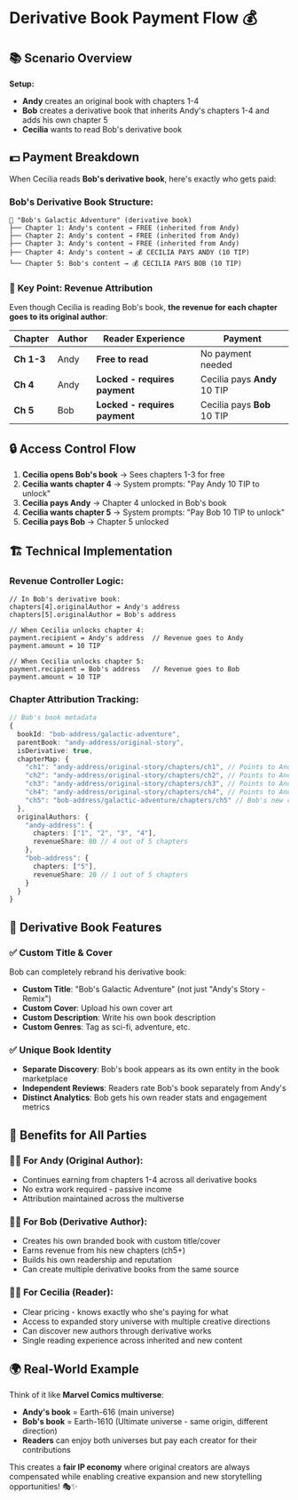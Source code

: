 # Derivative Book Payment Flow 💰

## 📚 Scenario Overview

**Setup:**
- **Andy** creates an original book with chapters 1-4
- **Bob** creates a derivative book that inherits Andy's chapters 1-4 and adds his own chapter 5
- **Cecilia** wants to read Bob's derivative book

## 💵 Payment Breakdown

When Cecilia reads **Bob's derivative book**, here's exactly who gets paid:

### Bob's Derivative Book Structure:
```
📖 "Bob's Galactic Adventure" (derivative book)
├── Chapter 1: Andy's content → FREE (inherited from Andy)
├── Chapter 2: Andy's content → FREE (inherited from Andy)  
├── Chapter 3: Andy's content → FREE (inherited from Andy)
├── Chapter 4: Andy's content → 💰 CECILIA PAYS ANDY (10 TIP)
└── Chapter 5: Bob's content → 💰 CECILIA PAYS BOB (10 TIP)
```

### 🎯 **Key Point: Revenue Attribution**

Even though Cecilia is reading Bob's book, **the revenue for each chapter goes to its original author**:

| Chapter | Author | Reader Experience | Payment |
|---------|--------|------------------|---------|
| **Ch 1-3** | Andy | **Free to read** | No payment needed |
| **Ch 4** | Andy | **Locked - requires payment** | Cecilia pays **Andy** 10 TIP |
| **Ch 5** | Bob | **Locked - requires payment** | Cecilia pays **Bob** 10 TIP |

## 🔒 Access Control Flow

1. **Cecilia opens Bob's book** → Sees chapters 1-3 for free
2. **Cecilia wants chapter 4** → System prompts: "Pay Andy 10 TIP to unlock"
3. **Cecilia pays Andy** → Chapter 4 unlocked in Bob's book
4. **Cecilia wants chapter 5** → System prompts: "Pay Bob 10 TIP to unlock"
5. **Cecilia pays Bob** → Chapter 5 unlocked

## 🏗️ Technical Implementation

### Revenue Controller Logic:
```solidity
// In Bob's derivative book:
chapters[4].originalAuthor = Andy's address
chapters[5].originalAuthor = Bob's address

// When Cecilia unlocks chapter 4:
payment.recipient = Andy's address  // Revenue goes to Andy
payment.amount = 10 TIP

// When Cecilia unlocks chapter 5:
payment.recipient = Bob's address   // Revenue goes to Bob
payment.amount = 10 TIP
```

### Chapter Attribution Tracking:
```typescript
// Bob's book metadata
{
  bookId: "bob-address/galactic-adventure",
  parentBook: "andy-address/original-story",
  isDerivative: true,
  chapterMap: {
    "ch1": "andy-address/original-story/chapters/ch1", // Points to Andy's content
    "ch2": "andy-address/original-story/chapters/ch2", // Points to Andy's content
    "ch3": "andy-address/original-story/chapters/ch3", // Points to Andy's content
    "ch4": "andy-address/original-story/chapters/ch4", // Points to Andy's content - PAID
    "ch5": "bob-address/galactic-adventure/chapters/ch5" // Bob's new content - PAID
  },
  originalAuthors: {
    "andy-address": {
      chapters: ["1", "2", "3", "4"],
      revenueShare: 80 // 4 out of 5 chapters
    },
    "bob-address": {
      chapters: ["5"],
      revenueShare: 20 // 1 out of 5 chapters
    }
  }
}
```

## 🎨 Derivative Book Features

### ✅ **Custom Title & Cover**
Bob can completely rebrand his derivative book:
- **Custom Title**: "Bob's Galactic Adventure" (not just "Andy's Story - Remix")
- **Custom Cover**: Upload his own cover art
- **Custom Description**: Write his own book description
- **Custom Genres**: Tag as sci-fi, adventure, etc.

### ✅ **Unique Book Identity**
- **Separate Discovery**: Bob's book appears as its own entity in the book marketplace
- **Independent Reviews**: Readers rate Bob's book separately from Andy's
- **Distinct Analytics**: Bob gets his own reader stats and engagement metrics

## 🚀 Benefits for All Parties

### 👨‍💻 **For Andy (Original Author):**
- Continues earning from chapters 1-4 across all derivative books
- No extra work required - passive income
- Attribution maintained across the multiverse

### 👨‍🎨 **For Bob (Derivative Author):**
- Creates his own branded book with custom title/cover
- Earns revenue from his new chapters (ch5+)
- Builds his own readership and reputation
- Can create multiple derivative books from the same source

### 👩‍🦱 **For Cecilia (Reader):**
- Clear pricing - knows exactly who she's paying for what
- Access to expanded story universe with multiple creative directions
- Can discover new authors through derivative works
- Single reading experience across inherited and new content

## 🌍 **Real-World Example**

Think of it like **Marvel Comics multiverse**:
- **Andy's book** = Earth-616 (main universe)
- **Bob's book** = Earth-1610 (Ultimate universe - same origin, different direction)
- **Readers** can enjoy both universes but pay each creator for their contributions

This creates a **fair IP economy** where original creators are always compensated while enabling creative expansion and new storytelling opportunities! 🎭✨
